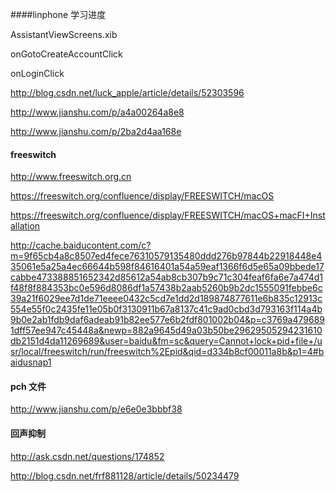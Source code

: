 ####linphone 学习进度

AssistantViewScreens.xib

onGotoCreateAccountClick

onLoginClick

http://blog.csdn.net/luck_apple/article/details/52303596

http://www.jianshu.com/p/a4a00264a8e8

http://www.jianshu.com/p/2ba2d4aa168e



#### freeswitch

http://www.freeswitch.org.cn

https://freeswitch.org/confluence/display/FREESWITCH/macOS

https://freeswitch.org/confluence/display/FREESWITCH/macOS+macFI+Installation

http://cache.baiducontent.com/c?m=9f65cb4a8c8507ed4fece76310579135480ddd276b97844b22918448e435061e5a25a4ec66644b598f84616401a54a59eaf1366f6d5e65a09bbede17cabbe473388851652342d85612a54ab8cb307b9c71c304feaf6fa6e7a474d1f48f8f884353bc0e596d8086df1a57438b2aab5260b9b2dc1555091febbe6c39a21f6029ee7d1de71eeee0432c5cd7e1dd2d189874877611e6b835c12913c554e55f0c2435fe11e05b0f3130911b67a8137c41c9ad0cbd3d793163f114a4b9b0e2ab1fdb9daf6adeab91b82ee577e6b2fdf801002b04&p=c3769a4796891dff57ee947c45448a&newp=882a9645d49a03b50be29629505294231610db2151d4da11269689&user=baidu&fm=sc&query=Cannot+lock+pid+file+/usr/local/freeswitch/run/freeswitch%2Epid&qid=d334b8cf00011a8b&p1=4#baidusnap1


#### pch 文件

http://www.jianshu.com/p/e6e0e3bbbf38


#### 回声抑制

http://ask.csdn.net/questions/174852

http://blog.csdn.net/frf881128/article/details/50234479












